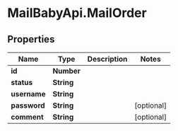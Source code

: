 # MailBabyApi.MailOrder

## Properties
Name | Type | Description | Notes
------------ | ------------- | ------------- | -------------
**id** | **Number** |  | 
**status** | **String** |  | 
**username** | **String** |  | 
**password** | **String** |  | [optional] 
**comment** | **String** |  | [optional] 
